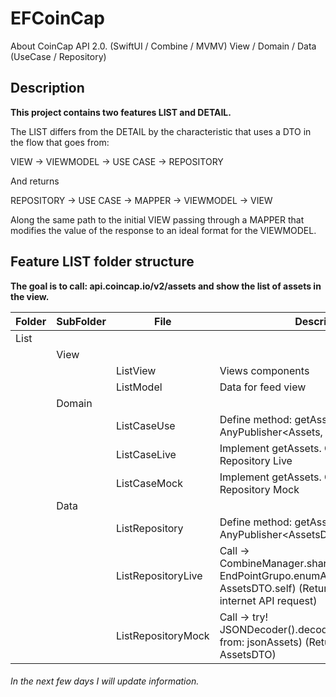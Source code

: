 # EFCoinCap
About CoinCap API 2.0.  (SwiftUI / Combine / MVMV) View / Domain / Data (UseCase / Repository) 

Description
---

**This project contains two features LIST and DETAIL.**

The LIST differs from the DETAIL by the characteristic that uses a DTO in the flow that goes from:

 VIEW -> VIEWMODEL -> USE CASE -> REPOSITORY 

And returns

 REPOSITORY -> USE CASE -> MAPPER -> VIEWMODEL -> VIEW 
 
 Along the same path to the initial VIEW passing through a MAPPER that modifies the value of the response to an ideal format for the VIEWMODEL.


Feature LIST folder structure
---

**The goal is to call: api.coincap.io/v2/assets and show the list of assets in the view.**

| Folder | SubFolder  | File | Description|
|--------------|--------------|--------------|--------------|
| List | | | |
|  | View | |  |
|  | | ListView  | Views components |
|  | | ListModel | Data for feed view |
|  | Domain | |  |
|  | | ListCaseUse  | Define method: getAssets: () -> AnyPublisher<Assets, NetworkError> |
|  | | ListCaseLive | Implement getAssets. Comunicate with Repository Live |
|  | | ListCaseMock | Implement getAssets. Comunicate with Repository Mock |
|  | Data | |  |
|  | | ListRepository  | Define method: getAssets: () -> AnyPublisher<AssetsDTO, NetworkError> |
|  | | ListRepositoryLive | Call  -> CombineManager.shared.getData(endpoint: EndPointGrupo.enumAsset(.assets), type: AssetsDTO.self) (Return response after internet API request) |
|  | | ListRepositoryMock | Call -> try! JSONDecoder().decode(AssetsDTO.self, from: jsonAssets)  (Return MOCK AssetsDTO) |


###### In the next few days I will update information.

<!-- Este es un bloque comentado

| Encabezado 1 | Encabezado 2 | Encabezado 3 |
|--------------|--------------|--------------|
| Valor 1      | Valor 2      | Valor 3      |
| Valor 4      | Valor 5      | Valor 6      |

# Título de nivel 1
## Título de nivel 2
### Título de nivel 3
#### Título de nivel 4
##### Título de nivel 5
###### Título de nivel 6

**Negrita**
*Cursiva*
***Negrita y Cursiva***

 -->
